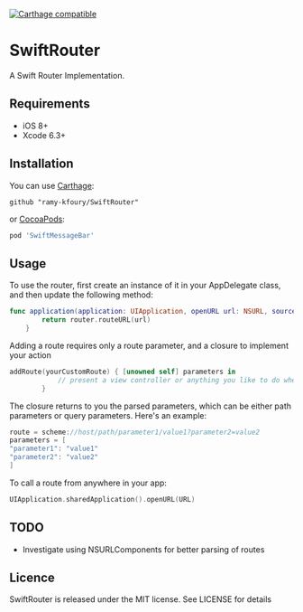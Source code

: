 [![Carthage compatible](https://img.shields.io/badge/Carthage-compatible-4BC51D.svg?style=flat)](https://github.com/Carthage/Carthage)

# SwiftRouter

A Swift Router Implementation.

## Requirements

- iOS 8+
- Xcode 6.3+

## Installation

You can use [Carthage](https://github.com/Carthage/Carthage):

```ogdl
github "ramy-kfoury/SwiftRouter"
```

or [CocoaPods](http://cocoapods.org):

```ruby
pod 'SwiftMessageBar'
```

## Usage

To use the router, first create an instance of it in your AppDelegate class, and then update the following method:

```swift
func application(application: UIApplication, openURL url: NSURL, sourceApplication: String?, annotation: AnyObject?) -> Bool {
        return router.routeURL(url)
    }
```

Adding a route requires only a route parameter, and a closure to implement your action 

```swift
addRoute(yourCustomRoute) { [unowned self] parameters in
            // present a view controller or anything you like to do when this route is detected
        }
```
The closure returns to you the parsed parameters, which can be either path parameters or query parameters. Here's an example:

```swift
route = scheme://host/path/parameter1/value1?parameter2=value2
parameters = [
"parameter1": "value1"
"parameter2": "value2"
]
```

To call a route from anywhere in your app:
```swift
UIApplication.sharedApplication().openURL(URL)
```

## TODO
- Investigate using NSURLComponents for better parsing of routes

## Licence

SwiftRouter is released under the MIT license. See LICENSE for details



